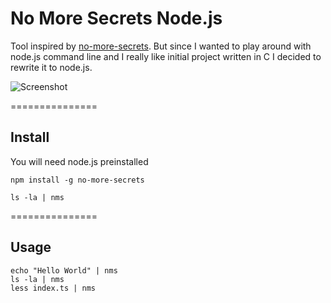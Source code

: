 No More Secrets Node.js
===============

Tool inspired by [no-more-secrets](https://github.com/bartobri/no-more-secrets). 
But since I wanted to play around with node.js command line and I really like initial project written in C I decided to rewrite it to node.js.

![Screenshot](https://github.com/ptkach/no-more-secrets-nodejs/blob/master/ScrCapt.gif)

===============

## Install

You will need node.js preinstalled

```
npm install -g no-more-secrets

ls -la | nms
```

===============

## Usage

```
echo "Hello World" | nms
ls -la | nms
less index.ts | nms
```
